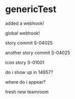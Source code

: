 # genericTest

added a webhook!

global webhook!

story commit S-04025

another story commit S-04025

icon story S-01001

do i show up in 14957?

where do i appear?

fresh new teamroom
